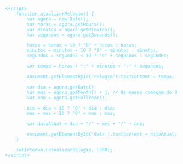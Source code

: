<!DOCTYPE html>
<html>
<head>
    <title>Relógio Digital</title>
    <style>
        body {
            display: flex;
            flex-direction: column;
            justify-content: center;
            align-items: center;
            height: 100vh;
            background-image: url('https://sua-imagem-aqui.com');
            background-size: cover;
            color: #61dafb;
            font-family: Arial, sans-serif;
        }
        #relogio {
            font-size: 60px;
            margin-bottom: 50px; /* Aumenta o espaço abaixo do relógio */
        }
        #data {
            font-size: 30px;
        }
    </style>
</head>
<body>
    <div id="relogio"></div>
    <div id="data"></div>

    <script>
        function atualizarRelogio() {
            var agora = new Date();
            var horas = agora.getHours();
            var minutos = agora.getMinutes();
            var segundos = agora.getSeconds();

            horas = horas < 10 ? "0" + horas : horas;
            minutos = minutos < 10 ? "0" + minutos : minutos;
            segundos = segundos < 10 ? "0" + segundos : segundos;

            var tempo = horas + ":" + minutos + ":" + segundos;

            document.getElementById('relogio').textContent = tempo;

            var dia = agora.getDate();
            var mes = agora.getMonth() + 1; // Os meses começam do 0
            var ano = agora.getFullYear();

            dia = dia < 10 ? "0" + dia : dia;
            mes = mes < 10 ? "0" + mes : mes;

            var dataAtual = dia + "/" + mes + "/" + ano;

            document.getElementById('data').textContent = dataAtual;
        }

        setInterval(atualizarRelogio, 1000);
    </script>
</body>
</html>
